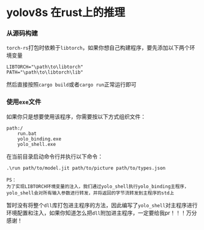 # yolov8s 在rust上的推理
### 从源码构建
`torch-rs`打包时依赖于`libtorch`，如果你想自己构建程序，要先添加以下两个环境变量
```
LIBTORCH="\path\to\libtorch"
PATH="\path\to\libtorch\lib"
```
然后直接按照`cargo build`或者`cargo run`正常运行即可
### 使用`exe`文件
如果你只是想要使用该程序，你需要按以下方式组织文件：
```
path:/
    run.bat
    yolo_binding.exe
    yolo_shell.exe
```
在当前目录启动命令行并执行以下命令：
```
.\run path/to/model.jit path/to/picture path/to/types.json
```
```
PS：
为了实现LIBTORCH环境变量的注入，我们通过yolo_shell执行yolo_binding主程序，yolo_shell会对所有输入参数进行转发，并将返回的字节流转发到主程序的std上
```
暂时没有将整个`dll`库打包进主程序的方法，因此编写了`yolo_shell`对主程序进行环境配置和注入，如果你知道怎么把`dll`附加进主程序，一定要给我pr！！！万分感谢！
